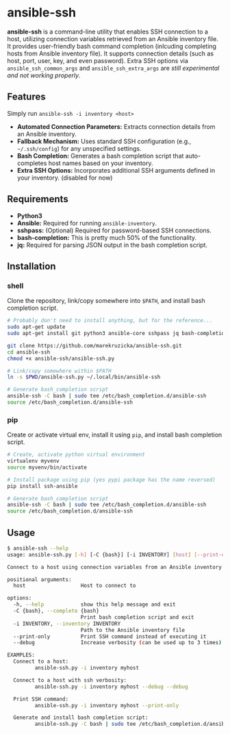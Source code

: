 # ansible-ssh

**ansible-ssh** is a command-line utility that enables SSH connection to a host, utilizing connection variables retrieved from an Ansible inventory file.  
It provides user-friendly bash command completion (inlcuding completing hosts from Ansible inventory file).
It supports connection details (such as host, port, user, key, and even password). Extra SSH options via `ansible_ssh_common_args` and `ansible_ssh_extra_args` are *still experimental and not working properly*.

## Features

Simply run  `ansible-ssh -i inventory <host>`

- **Automated Connection Parameters:** Extracts connection details from an Ansible inventory.
- **Fallback Mechanism:** Uses standard SSH configuration (e.g., `~/.ssh/config`) for any unspecified settings.
- **Bash Completion:** Generates a bash completion script that auto-completes host names based on your inventory.
- **Extra SSH Options:** Incorporates additional SSH arguments defined in your inventory. (disabled for now)

## Requirements

- **Python3**
- **Ansible:** Required for running `ansible-inventory`.
- **sshpass:** (Optional) Required for password-based SSH connections.
- **bash-completion:** This is pretty much 50% of the functionality.
- **jq:** Required for parsing JSON output in the bash completion script.


## Installation
### shell

Clone the repository, link/copy somewhere into `$PATH`, and install bash completion script.  


```bash
# Probably don't need to install anything, but for the reference...
sudo apt-get update
sudo apt-get install git python3 ansible-core sshpass jq bash-completion -y

git clone https://github.com/marekruzicka/ansible-ssh.git
cd ansible-ssh
chmod +x ansible-ssh/ansible-ssh.py

# Link/copy somewhere within $PATH
ln -s $PWD/ansible-ssh.py ~/.local/bin/ansible-ssh

# Generate bash_completion script
ansible-ssh -C bash | sudo tee /etc/bash_completion.d/ansible-ssh
source /etc/bash_completion.d/ansible-ssh
```

### pip
Create or activate virtual env, install it using `pip`, and install bash completion script.
```bash
# Create, activate python virtual environment
virtualenv myvenv
source myvenv/bin/activate

# Install package using pip (yes pypi package has the name reversed)
pip install ssh-ansible

# Generate bash_completion script
ansible-ssh -C bash | sudo tee /etc/bash_completion.d/ansible-ssh
source /etc/bash_completion.d/ansible-ssh
```


## Usage
```bash
$ ansible-ssh --help
usage: ansible-ssh.py [-h] [-C {bash}] [-i INVENTORY] [host] [--print-only] [--debug]

Connect to a host using connection variables from an Ansible inventory.

positional arguments:
  host                  Host to connect to

options:
  -h, --help            show this help message and exit
  -C {bash}, --complete {bash}
                        Print bash completion script and exit
  -i INVENTORY, --inventory INVENTORY
                        Path to the Ansible inventory file
  --print-only          Print SSH command instead of executing it
  --debug               Increase verbosity (can be used up to 3 times)

EXAMPLES:
  Connect to a host:
         ansible-ssh.py -i inventory myhost

  Connect to a host with ssh verbosity:
         ansible-ssh.py -i inventory myhost --debug --debug

  Print SSH command:
         ansible-ssh.py -i inventory myhost --print-only

  Generate and install bash completion script:
         ansible-ssh.py -C bash | sudo tee /etc/bash_completion.d/ansible-ssh.py

```
